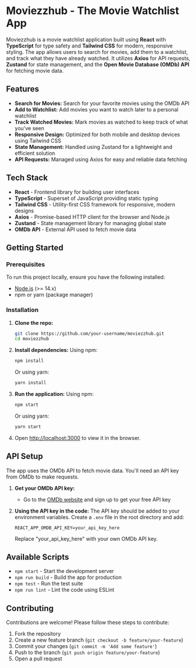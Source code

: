 # Moviezzhub - The Movie Watchlist App

Moviezzhub is a movie watchlist application built using **React** with **TypeScript** for type safety and **Tailwind CSS** for modern, responsive styling. The app allows users to search for movies, add them to a watchlist, and track what they have already watched. It utilizes **Axios** for API requests, **Zustand** for state management, and the **Open Movie Database (OMDb) API** for fetching movie data.

## Features

- **Search for Movies:** Search for your favorite movies using the OMDb API
- **Add to Watchlist:** Add movies you want to watch later to a personal watchlist
- **Track Watched Movies:** Mark movies as watched to keep track of what you've seen
- **Responsive Design:** Optimized for both mobile and desktop devices using Tailwind CSS
- **State Management:** Handled using Zustand for a lightweight and efficient solution
- **API Requests:** Managed using Axios for easy and reliable data fetching

## Tech Stack

- **React** - Frontend library for building user interfaces
- **TypeScript** - Superset of JavaScript providing static typing
- **Tailwind CSS** - Utility-first CSS framework for responsive, modern designs
- **Axios** - Promise-based HTTP client for the browser and Node.js
- **Zustand** - State management library for managing global state
- **OMDb API** - External API used to fetch movie data

## Getting Started

### Prerequisites

To run this project locally, ensure you have the following installed:
- [Node.js](https://nodejs.org/) (>= 14.x)
- npm or yarn (package manager)

### Installation

1. **Clone the repo:**
   ```bash
   git clone https://github.com/your-username/moviezzhub.git
   cd moviezzhub
   ```

2. **Install dependencies:**
   Using npm:
   ```bash
   npm install
   ```
   Or using yarn:
   ```bash
   yarn install
   ```

3. **Run the application:**
   Using npm:
   ```bash
   npm start
   ```
   Or using yarn:
   ```bash
   yarn start
   ```

4. Open [http://localhost:3000](http://localhost:3000) to view it in the browser.

## API Setup

The app uses the OMDb API to fetch movie data. You'll need an API key from OMDb to make requests.

1. **Get your OMDb API key:**
   - Go to the [OMDb website](http://www.omdbapi.com/) and sign up to get your free API key

2. **Using the API key in the code:**
   The API key should be added to your environment variables. Create a `.env` file in the root directory and add:
   ```
   REACT_APP_OMDB_API_KEY=your_api_key_here
   ```
   Replace "your_api_key_here" with your own OMDb API key.

## Available Scripts

- `npm start` - Start the development server
- `npm run build` - Build the app for production
- `npm test` - Run the test suite
- `npm run lint` - Lint the code using ESLint

## Contributing

Contributions are welcome! Please follow these steps to contribute:

1. Fork the repository
2. Create a new feature branch (`git checkout -b feature/your-feature`)
3. Commit your changes (`git commit -m 'Add some feature'`)
4. Push to the branch (`git push origin feature/your-feature`)
5. Open a pull request
